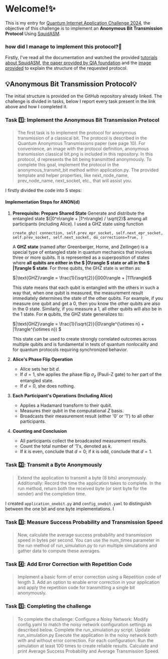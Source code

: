 # Welcome!✨
This is my entry for [Quantum Internet Application Challenge 2024](https://github.com/QuTech-Delft/QIA-foundation-challenge-2024/?tab=readme-ov-file), the objective of this challenge is to implement an **Anonymous Bit Transmission Protocol** Using [SquidASM](https://squidasm.readthedocs.io/en/latest/installation.html). 
### how did I manage to implement this protocol?🧐
Firstly, I've read all the documentation and watched the provided [tutorials about SquidASM](https://www.youtube.com/watch?v=LwDG3ecU24s&list=PL5jmbd6SJYnMW3p28I5CUBK8kC6b9wHjs&index=3), [the paper provided by QIA foundation](https://arxiv.org/pdf/quant-ph/0409201) and the [image provided](https://github.com/mariacaterinadaloia/QIA_foundation_challenge_DAloia/blob/main/code/anonymous%20transmission%20classical%20bit.png) to explain the structure of the requested protocol. 
## 💡Anonymous Bit Transmission Protocol💡
The initial structure is provided on the GitHub repository already linked. The challenge is divided in tasks, below I report every task present in the link above and how I completed it.
### Task 1️⃣: Implement the Anonymous Bit Transmission Protocol
> The first task is to implement the protocol for anonymous transmission of a classical bit. The protocol is described in the Quantum Anonymous Transmissions paper (see page 10).
> For convenience, an image with the protocol definition, anonymous transmission classical bit.png is included in this repository. In this protocol, d represents the bit being transmitted anonymously.
> To complete this goal, implement the protocol in the anonymous_transmit_bit method within application.py. The provided template and helper properties, like next_node_name, prev_node_name, next_socket, etc., that will assist you.

I firstly divided the code into 5 steps:

#### **Implementation Steps for ANON(d)**

1. **Prerequisite: Prepare Shared State**
   Generate and distribute the entangled state $(|0^n\rangle + |1^n\rangle) / \sqrt{2}$ among all participants (including Alice).
   I used a GHZ state using function 

   `create_ghz(
            connection,
            self.prev_epr_socket,
            self.next_epr_socket,
            self.prev_socket,
            self.next_socket,
            do_corrections=True,
        )`
   

   A **GHZ state** (named after Greenberger, Horne, and Zeilinger) is a special type of entangled state in quantum mechanics that involves three or more qubits. It is represented as a superposition of states where **all qubits are either in the $ |0\rangle $ state or all in the $ |1\rangle $ state**.
   For three qubits, the GHZ state is written as:

   
   $|\text{GHZ}\rangle = \frac{1}{\sqrt{2}}(|000\rangle + |111\rangle)$
   

   This state means that each qubit is entangled with the others in such a way that, when one qubit is measured, the measurement result immediately determines the state of the other qubits. For example, if you measure one qubit and get a 0, then you know the other qubits are also in the 0 state. Similarly, if you measure a 1, all other qubits will also be in the 1 state.
   For **n** qubits, the GHZ state generalizes to:

   $|\text{GHZ}\rangle = \frac{1}{\sqrt{2}}(|0\rangle^{\otimes n} + |1\rangle^{\otimes n}) $

   This state can be used to create strongly correlated outcomes across multiple qubits and is fundamental in tests of quantum nonlocality and for quantum protocols requiring synchronized behavior.

2. **Alice's Phase Flip Operation**
   - Alice sets her bit $d$.
   - If $d = 1$, she applies the phase flip $\sigma_z$ (Pauli-Z gate) to her part of the entangled state.
   - If $d = 0$, she does nothing.

3. **Each Participant's Operations (Including Alice)**
     - Applies a Hadamard transform to their qubit.
     - Measures their qubit in the computational $Z$ basis.
     - Broadcasts their measurement result (either '0' or '1') to all other participants.

4. **Counting and Conclusion**
   - All participants collect the broadcasted measurement results.
   - Count the total number of '1's, denoted as $k$.
   - If $k$ is even, conclude that $d = 0$; if $k$ is odd, conclude that $d = 1$.
### Task 2️⃣: Transmit a Byte Anonymously
> Extend the application to transmit a byte (8 bits) anonymously. Additionally:
> Record the time the application takes to complete.
> In the run method, return both the received byte (or sent byte for the sender) and the completion time.

I created `application_onebit.py` and  `config_onebit.yaml` to distinguish between the one bit and one byte implementations.
I 
### Task 3️⃣: Measure Success Probability and Transmission Speed
> Now, calculate the average success probability and transmission speed in bytes per second.
> You can use the num_times parameter in the run method of run_simulation.py to run multiple simulations and gather data to compute these averages.

### Task 4️⃣: Add Error Correction with Repetition Code
> Implement a basic form of error correction using a Repetition code of length 3. Add an option to enable error correction in your application and apply the repetition code for transmitting a single bit anonymously.
### Task 5️⃣: Completing the challenge
> To complete the challenge:
> Configure a Noisy Network:
>   Modify config.yaml to match the noisy network configuration settings as described below.
>   Complete the run_simulation.py script.
> Update run_simulation.py
> Execute the application in the noisy network both with and without error correction.
> For each configuration:
>   Run the simulation at least 100 times to create reliable results.
>   Calculate and print Average Success Probability and Average Transmission Speed.



